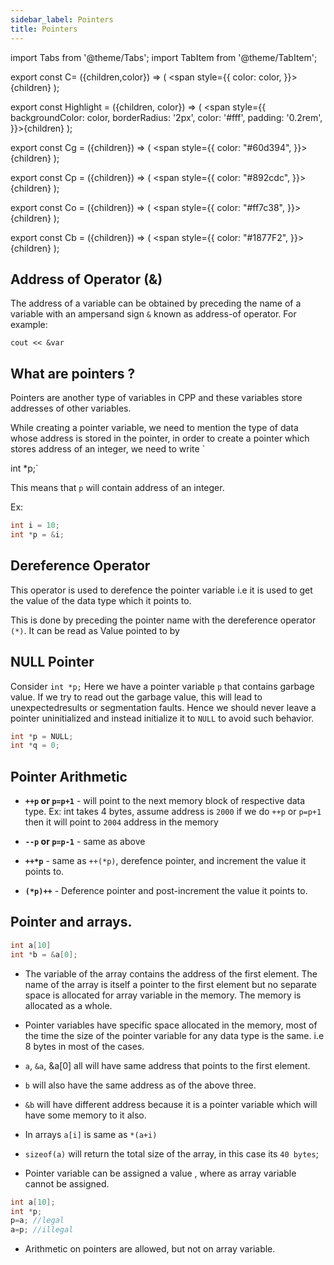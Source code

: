 ```yaml
---
sidebar_label: Pointers
title: Pointers
---
```

import Tabs from '@theme/Tabs';
import TabItem from '@theme/TabItem';
 

export const C= ({children,color}) => ( <span style={{
      color: color,
    }}>{children}</span> );

export const Highlight = ({children, color}) => ( <span style={{
      backgroundColor: color,
      borderRadius: '2px',
      color: '#fff',
      padding: '0.2rem',
    }}>{children}</span> );

export const Cg = ({children}) => ( <span style={{
      color: "#60d394",
    }}>{children}</span> );

export const Cp = ({children}) => ( <span style={{
      color: "#892cdc",
    }}>{children}</span> );

export const Co = ({children}) => ( <span style={{
      color: "#ff7c38",
    }}>{children}</span> );

export const Cb = ({children}) => ( <span style={{
      color: "#1877F2",
    }}>{children}</span> );

## Address of Operator (&)

The address of a variable can be obtained by preceding the name of a variable with an ampersand sign `&` known as <Co> address-of </Co> operator. For example:

``cout << &var``

## What are pointers ?


Pointers are another type of variables in CPP and these variables store addresses of other variables.

While creating a pointer variable, we need to mention the type of data whose address is stored in the pointer, in order to create a pointer which stores address of an integer, we need to write `

int *p;`

This means that `p` will contain address of an integer. 

Ex: 
```cpp
int i = 10;
int *p = &i;
```

## Dereference Operator

This operator is used to derefence the pointer variable i.e it is used to get the value of the data type which it points to.

This is done by preceding the pointer name with the dereference operator `(*)`. It can be read as <Cb>Value pointed to by</Cb>

## NULL Pointer

Consider `int *p;`
Here we have a pointer variable `p` that contains garbage value. If we try to read out the garbage value, this will lead to unexpectedresults or segmentation faults. Hence we should never leave a pointer uninitialized and instead initialize it to `NULL` to avoid such behavior.

```cpp
int *p = NULL;
int *q = 0;
```

## Pointer Arithmetic

- **`++p` or `p=p+1`** - will point to the next memory block of respective data type. Ex: int takes 4 bytes, assume address is `2000` if we do `++p` or `p=p+1` then it will point to `2004` address in the memory

- **`--p` or `p=p-1`** - same as above 

- **`++*p`** - same as `++(*p)`, derefence pointer, and increment the value it points to.

- **`(*p)++`** - Deference pointer and post-increment the value it points to.


## Pointer and arrays.

```cpp
int a[10]
int *b = &a[0];
```

- The variable of the array contains the address of the first element. The name of the array is itself a pointer to the first element but no separate space is allocated for array variable in the memory. The memory is allocated as a whole.

- Pointer variables have specific space allocated in the memory, most of the time the size of the pointer variable for any data type is the same. i.e 8 bytes in most of the cases.

- `a`, `&a`, &a[0] all will have same address that points to the first element.

- `b` will also have the same address as of the above three.

- `&b` will have different address because it is a pointer variable which will have some memory to it also.

- In arrays `a[i]` is same as `*(a+i)`

- `sizeof(a)` will return the total size of the array, in this case its `40 bytes`;

- Pointer variable can be assigned a value , where as array variable cannot be assigned.

```cpp
int a[10];
int *p;
p=a; //legal
a=p; //illegal
```

- Arithmetic on pointers are allowed, but not on array variable.


